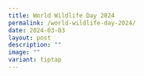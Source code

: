 ```yaml
---
title: World Wildlife Day 2024
permalink: /world-wildlife-day-2024/
date: 2024-03-03
layout: post
description: ""
image: ""
variant: tiptap
---
```

